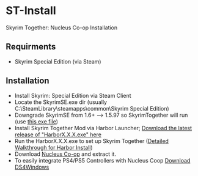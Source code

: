 # ST-Install
Skyrim Together: Nucleus Co-op Installation


## Requirments

- Skyrim Special Edition (via Steam)

## Installation
- Install Skyrim: Special Edition via Steam Client
- Locate the SkyrimSE.exe dir (usually C:\SteamLibrary\steamapps\common\Skyrim Special Edition\) 
- Downgrade SkyrimSE from 1.6+ --> 1.5.97 so SkyrimTogether will run (use [this exe file](https://www.nexusmods.com/skyrimspecialedition/mods/57618?tab=files))
- Install Skyrim Together Mod via Harbor Launcher; [Download the latest release of "HarborX.X.X.exe" here](https://github.com/SkyrimTogether/issues-launcher/releases) 
- Run the HarborX.X.X.exe to set up Skyrim Together ([Detailed Walkthrough for Harbor Install](https://docs.google.com/document/d/1zQKsZSSwDIe9zOuYRux0_BKXr6ojzXpYFsiYSk-ygxg/edit#))
- Download [Nucleus Co-op](https://github.com/ZeroFox5866/nucleuscoop/releases) and extract it.
- To easily integrate PS4/PS5 Controllers with Nucleus Coop [Download DS4Windows](https://ds4-windows.com/download/ryochan7-ds4windows)


